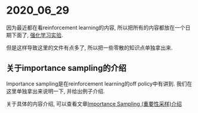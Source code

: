 # 2020_06_29

因为最近都在看reinforcement learning的内容, 
所以把所有的内容都放在一个日期下面了, [强化学习实验](https://github.com/wmn7/ML_Practice/tree/master/2020_04_13). 

但是这样导致这里的文件有点多了, 所以把一些零散的知识点单独拿出来. 



## 关于importance sampling的介绍

Importance sampling是在reinforcement learning的off policy中有讲到. 
我们在这里单独拿出来说明一下, 并给出例子介绍. 

关于具体的内容介绍, 可以查看文章[Importance Sampling (重要性采样)介绍](https://mathpretty.com/12375.html)